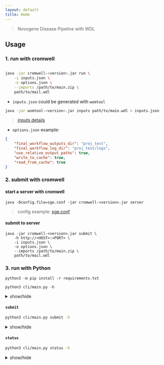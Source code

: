 ```yaml
---
layout: default
title: Home
---
```


> Novogene Disease Pipeline with WDL

## Usage
### 1. run with cromwell
```bash

java -jar cromwell-<version>.jar run \
    -i inputs.json \
    -o options.json \
    --imports /path/to/main.zip \
    path/to/mail.wdl
```

- `inputs.json` could be generated with `womtool`
```bash
java -jar womtool-<version>.jar inputs path/to/main.wdl > inputs.json
```
> [inputs details](./inputs.html)

- `options.json` example:
```json
{
    "final_workflow_outputs_dir": "proj_test",
    "final_workflow_log_dir": "proj_test/logs",
    "use_relative_output_paths": true,
    "write_to_cache": true,
    "read_from_cache": true
}

```

### 2. submit with cromwell
#### start a server with cromwell
```
java -Dconfig.file=sge.conf -jar cromwell-<version>.jar server
```
> config example: [sge.conf](../config/cromwell/sge.conf)

#### submit to server
```
java -jar cromwell-<version>.jar submit \
    -h http://<HOST>:<PORT> \
    -i inputs.json \
    -o options.json \
    --imports /path/to/main.zip \
    path/to/mail.wdl
```

### 3. run with Python
```
python3 -m pip install -r requirements.txt

python3 cli/main.py -h
```
<details>
<summary>show/hide</summary>
<pre>
Usage: main.py [OPTIONS] COMMAND [ARGS]...

  Client for Disease Pipeline

Options:
  -u, --url TEXT  Cromwell server URL, eg. http://HOST:PORT
  -?, -h, --help  Show this message and exit.

Commands:
  abort   Request Cromwell to abort a running workflow by UUID
  logs    Get the logs for a workflow
  status  Get the status for given UUID
  submit  Submit a WDL workflow on Cromwell
  timing  Output the timing html for given UUID
</pre>
</details>


#### `submit`
```bash
python3 cli/main.py submit -h
```
<details>
<summary>show/hide</summary>
<pre>
Usage: main.py submit [OPTIONS]

  Submit a WDL workflow on Cromwell

Options:
  -w, --wdl TEXT           the main wdl
  -i, --inputs TEXT        Workflow inputs file
  -o, --options TEXT       Workflow options file
  -l, --labels TEXT        Workflow labels file
  -v, --type-version TEXT  Workflow type version
  -p, --imports TEXT       A zip file to search for workflow imports
  -?, -h, --help           Show this message and exit.
</pre>
</details>

#### `status`
```bash
python3 cli/main.py status -h
```
<details>
<summary>show/hide</summary>
<pre>
Usage: main.py status [OPTIONS]

  Get the status for given UUID

Options:
  -id, --uuid TEXT  A Cromwell workflow UUID, which is the workflow identifier
                    [required]

  -?, -h, --help    Show this message and exit.
</pre>
</details>